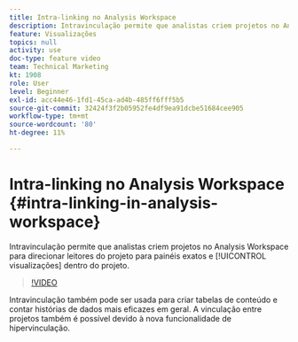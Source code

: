 ```yaml
---
title: Intra-linking no Analysis Workspace
description: Intravinculação permite que analistas criem projetos no Analysis Workspace para direcionar os leitores do projeto a painéis e visualizações exatos no projeto.
feature: Visualizações
topics: null
activity: use
doc-type: feature video
team: Technical Marketing
kt: 1908
role: User
level: Beginner
exl-id: acc44e46-1fd1-45ca-ad4b-485ff6fff5b5
source-git-commit: 32424f3f2b05952fe4df9ea91dcbe51684cee905
workflow-type: tm+mt
source-wordcount: '80'
ht-degree: 11%

---
```


# Intra-linking no Analysis Workspace {#intra-linking-in-analysis-workspace}

Intravinculação permite que analistas criem projetos no Analysis Workspace para direcionar leitores do projeto para painéis exatos e [!UICONTROL visualizações] dentro do projeto.

>[!VIDEO](https://video.tv.adobe.com/v/23724/?quality=12)

Intravinculação também pode ser usada para criar tabelas de conteúdo e contar histórias de dados mais eficazes em geral. A vinculação entre projetos também é possível devido à nova funcionalidade de hipervinculação.
